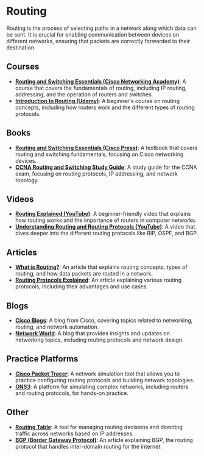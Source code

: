 # Routing
Routing is the process of selecting paths in a network along which data can be sent. It is crucial for enabling communication between devices on different networks, ensuring that packets are correctly forwarded to their destination.

## Courses
- **[Routing and Switching Essentials (Cisco Networking Academy)](https://www.netacad.com/courses/routing-and-switching/)**: A course that covers the fundamentals of routing, including IP routing, addressing, and the operation of routers and switches.
- **[Introduction to Routing (Udemy)](https://www.udemy.com/course/introduction-to-routing/)**: A beginner's course on routing concepts, including how routers work and the different types of routing protocols.

## Books
- **[Routing and Switching Essentials (Cisco Press)](https://www.amazon.com/Routing-Switching-Essentials-CCNA-Guide/dp/1587132266)**: A textbook that covers routing and switching fundamentals, focusing on Cisco networking devices.
- **[CCNA Routing and Switching Study Guide](https://www.amazon.com/CCNA-Routing-Switching-Study-Guide/dp/1118926261)**: A study guide for the CCNA exam, focusing on routing protocols, IP addressing, and network topology.

## Videos
- **[Routing Explained (YouTube)](https://www.youtube.com/watch?v=E7nRbNVHTjI)**: A beginner-friendly video that explains how routing works and the importance of routers in computer networks.
- **[Understanding Routing and Routing Protocols (YouTube)](https://www.youtube.com/watch?v=NEtPzvjq8mw)**: A video that dives deeper into the different routing protocols like RIP, OSPF, and BGP.

## Articles
- **[What is Routing?](https://www.geeksforgeeks.org/routing-in-computer-network/)**: An article that explains routing concepts, types of routing, and how data packets are routed in a network.
- **[Routing Protocols Explained](https://www.techradar.com/news/routing-protocols-explained)**: An article explaining various routing protocols, including their advantages and use cases.

## Blogs
- **[Cisco Blogs](https://blogs.cisco.com/)**: A blog from Cisco, covering topics related to networking, routing, and network automation.
- **[Network World](https://www.networkworld.com/)**: A blog that provides insights and updates on networking topics, including routing protocols and network design.

## Practice Platforms
- **[Cisco Packet Tracer](https://www.netacad.com/courses/cisco-packet-tracer)**: A network simulation tool that allows you to practice configuring routing protocols and building network topologies.
- **[GNS3](https://www.gns3.com/)**: A platform for simulating complex networks, including routers and routing protocols, for hands-on practice.

## Other
- **[Routing Table](https://www.cloudflare.com/learning/ddos/glossary/routing-table/)**: A tool for managing routing decisions and directing traffic across networks based on IP addresses.
- **[BGP (Border Gateway Protocol)](https://www.cio.com/article/234547/bgp-border-gateway-protocol-explained.html)**: An article explaining BGP, the routing protocol that handles inter-domain routing for the internet.
